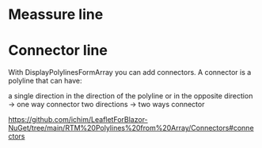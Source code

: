 # Meassure line


# Connector line

With DisplayPolylinesFormArray you can add connectors. A connector is a polyline that can have:

a single direction in the direction of the polyline or in the opposite direction -> one way connector
two directions -> two ways connector

https://github.com/ichim/LeafletForBlazor-NuGet/tree/main/RTM%20Polylines%20from%20Array/Connectors#connectors
